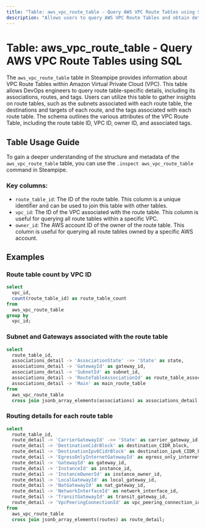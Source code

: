 ```yaml
---
title: "Table: aws_vpc_route_table - Query AWS VPC Route Tables using SQL"
description: "Allows users to query AWS VPC Route Tables and obtain detailed information about each route table, including its associations, routes, and tags."
---
```


# Table: aws_vpc_route_table - Query AWS VPC Route Tables using SQL

The `aws_vpc_route_table` table in Steampipe provides information about VPC Route Tables within Amazon Virtual Private Cloud (VPC). This table allows DevOps engineers to query route table-specific details, including its associations, routes, and tags. Users can utilize this table to gather insights on route tables, such as the subnets associated with each route table, the destinations and targets of each route, and the tags associated with each route table. The schema outlines the various attributes of the VPC Route Table, including the route table ID, VPC ID, owner ID, and associated tags.

## Table Usage Guide

To gain a deeper understanding of the structure and metadata of the `aws_vpc_route_table` table, you can use the `.inspect aws_vpc_route_table` command in Steampipe.

### Key columns:

- `route_table_id`: The ID of the route table. This column is a unique identifier and can be used to join this table with other tables.
- `vpc_id`: The ID of the VPC associated with the route table. This column is useful for querying all route tables within a specific VPC.
- `owner_id`: The AWS account ID of the owner of the route table. This column is useful for querying all route tables owned by a specific AWS account.

## Examples

### Route table count by VPC ID

```sql
select
  vpc_id,
  count(route_table_id) as route_table_count
from
  aws_vpc_route_table
group by
  vpc_id;
```


### Subnet and Gateways associated with the route table

```sql
select
  route_table_id,
  associations_detail -> 'AssociationState' ->> 'State' as state,
  associations_detail -> 'GatewayId' as gateway_id,
  associations_detail -> 'SubnetId' as subnet_id,
  associations_detail -> 'RouteTableAssociationId' as route_table_association_id,
  associations_detail -> 'Main' as main_route_table
from
  aws_vpc_route_table
  cross join jsonb_array_elements(associations) as associations_detail;
```


### Routing details for each route table

```sql
select
  route_table_id,
  route_detail -> 'CarrierGatewayId' ->> 'State' as carrier_gateway_id,
  route_detail -> 'DestinationCidrBlock' as destination_CIDR_block,
  route_detail -> 'DestinationIpv6CidrBlock' as destination_ipv6_CIDR_block,
  route_detail -> 'EgressOnlyInternetGatewayId' as egress_only_internet_gateway,
  route_detail -> 'GatewayId' as gateway_id,
  route_detail -> 'InstanceId' as instance_id,
  route_detail -> 'InstanceOwnerId' as instance_owner_id,
  route_detail -> 'LocalGatewayId' as local_gateway_id,
  route_detail -> 'NatGatewayId' as nat_gateway_id,
  route_detail -> 'NetworkInterfaceId' as network_interface_id,
  route_detail -> 'TransitGatewayId' as transit_gateway_id,
  route_detail -> 'VpcPeeringConnectionId' as vpc_peering_connection_id
from
  aws_vpc_route_table
  cross join jsonb_array_elements(routes) as route_detail;
```
